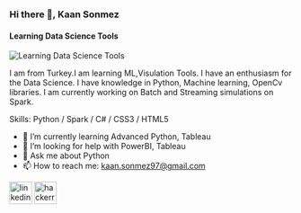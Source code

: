### Hi there 👋, Kaan Sonmez
#### Learning Data Science Tools
![Learning Data Science Tools](https://thefutureofthings.com/wp-content/uploads/2019/05/1032-1024x768.jpg)

I am from Turkey.I am learning ML,Visulation Tools. I have an enthusiasm for the Data Science. I have knowledge in Python, Machine learning, OpenCv libraries. I am currently working on Batch and Streaming simulations on Spark.


Skills: Python / Spark / C# / CSS3 / HTML5 

- 🌱 I’m currently learning Advanced Python, Tableau
- 🤔 I’m looking for help with PowerBI, Tableau
- 💬 Ask me about Python 
- 📫 How to reach me: kaan.sonmez97@gmail.com 


[<img src='https://cdn.jsdelivr.net/npm/simple-icons@3.0.1/icons/linkedin.svg' alt='linkedin' height='40'>](https://www.linkedin.com/in/https://www.linkedin.com/in/kaan-sönmez//)  [<img src='https://cdn.jsdelivr.net/npm/simple-icons@3.0.1/icons/hackerrank.svg' alt='hackerrank' height='40'>](https://www.hackerrank.com/kaan_sonmez97)  

